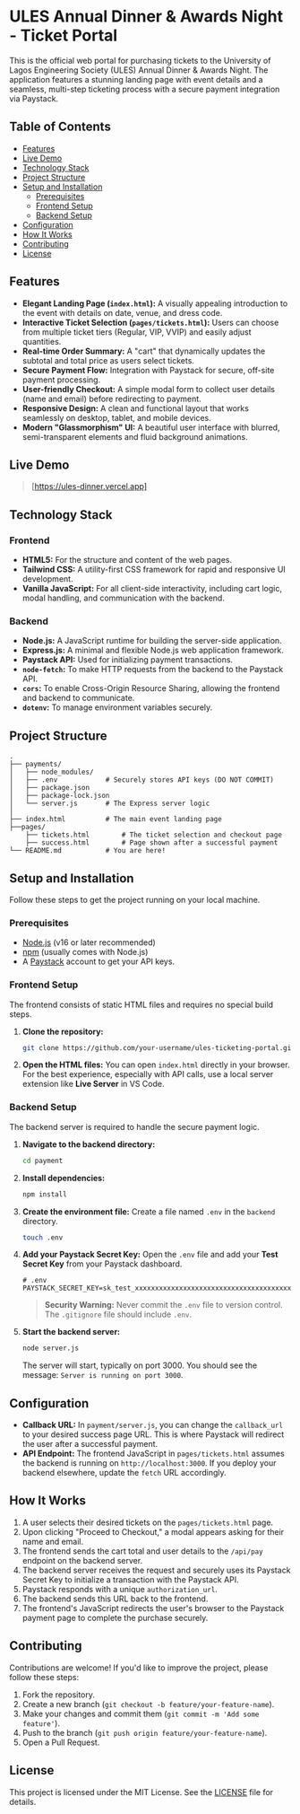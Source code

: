 # ULES Annual Dinner & Awards Night - Ticket Portal

This is the official web portal for purchasing tickets to the University of Lagos Engineering Society (ULES) Annual Dinner & Awards Night. The application features a stunning landing page with event details and a seamless, multi-step ticketing process with a secure payment integration via Paystack.

## Table of Contents

- [Features](#features)
- [Live Demo](#live-demo)
- [Technology Stack](#technology-stack)
- [Project Structure](#project-structure)
- [Setup and Installation](#setup-and-installation)
  - [Prerequisites](#prerequisites)
  - [Frontend Setup](#frontend-setup)
  - [Backend Setup](#backend-setup)
- [Configuration](#configuration)
- [How It Works](#how-it-works)
- [Contributing](#contributing)
- [License](#license)

## Features

- **Elegant Landing Page (`index.html`):** A visually appealing introduction to the event with details on date, venue, and dress code.
- **Interactive Ticket Selection (`pages/tickets.html`):** Users can choose from multiple ticket tiers (Regular, VIP, VVIP) and easily adjust quantities.
- **Real-time Order Summary:** A "cart" that dynamically updates the subtotal and total price as users select tickets.
- **Secure Payment Flow:** Integration with Paystack for secure, off-site payment processing.
- **User-friendly Checkout:** A simple modal form to collect user details (name and email) before redirecting to payment.
- **Responsive Design:** A clean and functional layout that works seamlessly on desktop, tablet, and mobile devices.
- **Modern "Glassmorphism" UI:** A beautiful user interface with blurred, semi-transparent elements and fluid background animations.

## Live Demo

> [https://ules-dinner.vercel.app]

## Technology Stack

### Frontend

- **HTML5:** For the structure and content of the web pages.
- **Tailwind CSS:** A utility-first CSS framework for rapid and responsive UI development.
- **Vanilla JavaScript:** For all client-side interactivity, including cart logic, modal handling, and communication with the backend.

### Backend

- **Node.js:** A JavaScript runtime for building the server-side application.
- **Express.js:** A minimal and flexible Node.js web application framework.
- **Paystack API:** Used for initializing payment transactions.
- **`node-fetch`:** To make HTTP requests from the backend to the Paystack API.
- **`cors`:** To enable Cross-Origin Resource Sharing, allowing the frontend and backend to communicate.
- **`dotenv`:** To manage environment variables securely.

## Project Structure

```
.
├── payments/
│   ├── node_modules/
│   ├── .env            # Securely stores API keys (DO NOT COMMIT)
│   ├── package.json
│   ├── package-lock.json
│   └── server.js       # The Express server logic
│
├── index.html          # The main event landing page
├──pages/
    ├── tickets.html        # The ticket selection and checkout page
    ├── success.html        # Page shown after a successful payment
└── README.md           # You are here!
```

## Setup and Installation

Follow these steps to get the project running on your local machine.

### Prerequisites

- [Node.js](https://nodejs.org/) (v16 or later recommended)
- [npm](https://www.npmjs.com/) (usually comes with Node.js)
- A [Paystack](https://paystack.com/) account to get your API keys.

### Frontend Setup

The frontend consists of static HTML files and requires no special build steps.

1.  **Clone the repository:**
    ```bash
    git clone https://github.com/your-username/ules-ticketing-portal.git
    ```
2.  **Open the HTML files:**
    You can open `index.html` directly in your browser. For the best experience, especially with API calls, use a local server extension like **Live Server** in VS Code.

### Backend Setup

The backend server is required to handle the secure payment logic.

1.  **Navigate to the backend directory:**

    ```bash
    cd payment
    ```

2.  **Install dependencies:**

    ```bash
    npm install
    ```

3.  **Create the environment file:**
    Create a file named `.env` in the `backend` directory.

    ```bash
    touch .env
    ```

4.  **Add your Paystack Secret Key:**
    Open the `.env` file and add your **Test Secret Key** from your Paystack dashboard.

    ```env
    # .env
    PAYSTACK_SECRET_KEY=sk_test_xxxxxxxxxxxxxxxxxxxxxxxxxxxxxxxxxxxxxxxx
    ```

    > **Security Warning:** Never commit the `.env` file to version control. The `.gitignore` file should include `.env`.

5.  **Start the backend server:**
    ```bash
    node server.js
    ```
    The server will start, typically on port 3000. You should see the message: `Server is running on port 3000`.

## Configuration

- **Callback URL:** In `payment/server.js`, you can change the `callback_url` to your desired success page URL. This is where Paystack will redirect the user after a successful payment.
- **API Endpoint:** The frontend JavaScript in `pages/tickets.html` assumes the backend is running on `http://localhost:3000`. If you deploy your backend elsewhere, update the `fetch` URL accordingly.

## How It Works

1.  A user selects their desired tickets on the `pages/tickets.html` page.
2.  Upon clicking "Proceed to Checkout," a modal appears asking for their name and email.
3.  The frontend sends the cart total and user details to the `/api/pay` endpoint on the backend server.
4.  The backend server receives the request and securely uses its Paystack Secret Key to initialize a transaction with the Paystack API.
5.  Paystack responds with a unique `authorization_url`.
6.  The backend sends this URL back to the frontend.
7.  The frontend's JavaScript redirects the user's browser to the Paystack payment page to complete the purchase securely.

## Contributing

Contributions are welcome! If you'd like to improve the project, please follow these steps:

1.  Fork the repository.
2.  Create a new branch (`git checkout -b feature/your-feature-name`).
3.  Make your changes and commit them (`git commit -m 'Add some feature'`).
4.  Push to the branch (`git push origin feature/your-feature-name`).
5.  Open a Pull Request.

## License

This project is licensed under the MIT License. See the [LICENSE](LICENSE) file for details.
